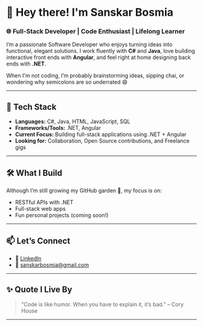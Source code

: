# 👋 Hey there! I'm Sanskar Bosmia

### 🌐 Full-Stack Developer | Code Enthusiast | Lifelong Learner

I’m a passionate Software Developer who enjoys turning ideas into functional, elegant solutions. I work fluently with **C#** and **Java**, love building interactive front ends with **Angular**, and feel right at home designing back ends with **.NET**.

When I'm not coding, I’m probably brainstorming ideas, sipping chai, or wondering why semicolons are so underrated 😄

---

## 🚀 Tech Stack

- **Languages:** C#, Java, HTML, JavaScript, SQL  
- **Frameworks/Tools:** .NET, Angular  
- **Current Focus:** Building full-stack applications using .NET + Angular  
- **Looking for:** Collaboration, Open Source contributions, and Freelance gigs  

---

## 🛠 What I Build

Although I’m still growing my GitHub garden 🌱, my focus is on:
- RESTful APIs with .NET  
- Full-stack web apps  
- Fun personal projects (coming soon!)  

---

## 📫 Let’s Connect

- 🔗 [LinkedIn](https://linkedin.com/in/sanskarbosmia)  
- 📧 sanskarbosmia@gmail.com

---

## ✨ Quote I Live By

> "Code is like humor. When you have to explain it, it’s bad." – Cory House

---

<!-- GitHub Stats -->
<!-- 
![Sanskar's GitHub Stats](https://github-readme-stats.vercel.app/api?username=sanskarbosmia&show_icons=true&theme=dark)
![Top Langs](https://github-readme-stats.vercel.app/api/top-langs/?username=sanskarbosmia&layout=compact&theme=dark)
-->

